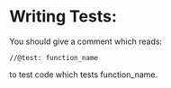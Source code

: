 
Writing Tests:
==============
You should give a comment which reads:

    //@test: function_name
to test code which tests function_name.
